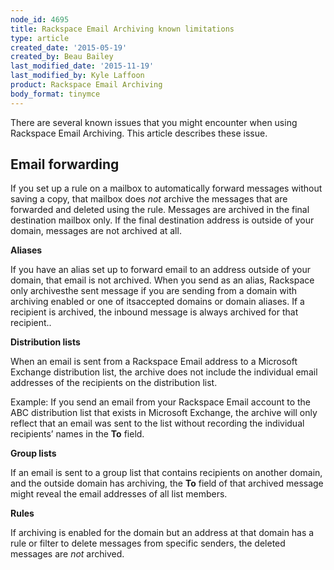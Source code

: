 ```yaml
---
node_id: 4695
title: Rackspace Email Archiving known limitations
type: article
created_date: '2015-05-19'
created_by: Beau Bailey
last_modified_date: '2015-11-19'
last_modified_by: Kyle Laffoon
product: Rackspace Email Archiving
body_format: tinymce
---
```


There are several known issues that you might encounter when using
Rackspace Email Archiving. This article describes these issue.

Email forwarding
----------------

If you set up a rule on a mailbox to automatically forward messages
without saving a copy, that mailbox does *not* archive the messages that
are forwarded and deleted using the rule. Messages are archived in the
final destination mailbox only. If the final destination address is
outside of your domain, messages are not archived at all.

**Aliases**

If you have an alias set up to forward email to an address outside of
your domain, that email is not archived. When you send as an alias,
Rackspace only archives[]()the sent message if you are sending from a
domain with archiving enabled or one of its[]()accepted domains or
domain aliases. If a recipient is archived, the inbound message is
always archived for that recipient..

**Distribution lists**

When an email is sent from a Rackspace Email address to a Microsoft
Exchange distribution list, the archive does not include the individual
email addresses of the recipients on the distribution list.

Example: If you send an email from your Rackspace Email account to the
ABC distribution list that exists in Microsoft Exchange, the archive
will only reflect that an email was sent to the list without recording
the individual recipients&rsquo; names in the **To** field.

**Group lists**

If an email is sent to a group list that contains recipients on another
domain, and the outside domain has archiving, the **To** field of that
archived message might reveal the email addresses of all list members.

**Rules**

If archiving is enabled for the domain but an address at that domain has
a rule or filter to delete messages from specific senders, the deleted
messages are *not* archived.

